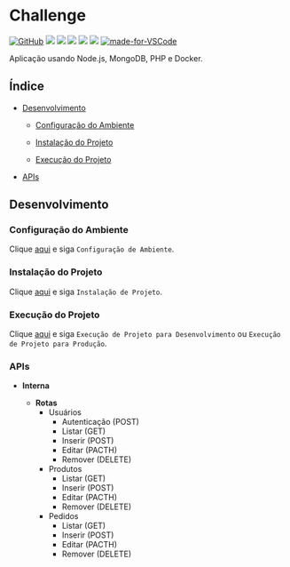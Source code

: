 # Challenge

[![GitHub](https://img.shields.io/github/license/mashape/apistatus.svg)](https://github.com/laurovitor/challenge/blob/master/LICENSE)
![](https://img.shields.io/github/last-commit/laurovitor/challenge.svg?color=red)
![](https://img.shields.io/github/languages/top/laurovitor/challenge.svg?color=yellow)
![](https://img.shields.io/github/languages/count/laurovitor/challenge.svg?color=lightgrey)
![](https://img.shields.io/github/languages/code-size/laurovitor/challenge.svg)
![](https://img.shields.io/github/repo-size/laurovitor/challenge.svg?color=blueviolet)
[![made-for-VSCode](https://img.shields.io/badge/Made%20for-VSCode-1f425f.svg)](https://code.visualstudio.com/)

Aplicação usando Node.js, MongoDB, PHP e Docker.

## Índice

- [Desenvolvimento](#desenvolvimento)

  - [Configuração do Ambiente](#configuração-do-ambiente)

  - [Instalação do Projeto](#instalação-do-projeto)

  - [Execução do Projeto](#execução-do-projeto)

- [APIs](#apis)

## Desenvolvimento

### Configuração do Ambiente

Clique [aqui](https://github.com/laurovitor/challenge/wiki/Configura%C3%A7%C3%A3o) e siga `Configuração de Ambiente`.

### Instalação do Projeto

Clique [aqui](https://github.com/laurovitor/challenge/wiki/Instala%C3%A7%C3%A3o) e siga `Instalação de Projeto`.

### Execução do Projeto

Clique [aqui](https://github.com/laurovitor/challenge/wiki/Execu%C3%A7%C3%A3o) e siga `Execução de Projeto para Desenvolvimento` ou `Execução de Projeto para Produção`.

### APIs

- **Interna**

  - **Rotas**
    - Usuários
      - Autenticação (POST)
      - Listar (GET)
      - Inserir (POST)
      - Editar (PACTH)
      - Remover (DELETE)
    - Produtos
      - Listar (GET)
      - Inserir (POST)
      - Editar (PACTH)
      - Remover (DELETE)
    - Pedidos
      - Listar (GET)
      - Inserir (POST)
      - Editar (PACTH)
      - Remover (DELETE)
